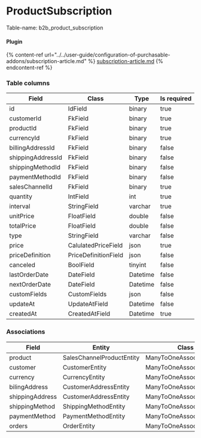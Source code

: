 # ProductSubscription

Table-name: b2b\_product\_subscription

#### Plugin

{% content-ref url="../../user-guide/configuration-of-purchasable-addons/subscription-article.md" %}
[subscription-article.md](../../user-guide/configuration-of-purchasable-addons/subscription-article.md)
{% endcontent-ref %}

### Table columns

| Field             | Class                | Type     | Is required |
| ----------------- | -------------------- | -------- | ----------- |
| id                | IdField              | binary   | true        |
| customerId        | FkField              | binary   | true        |
| productId         | FkField              | binary   | true        |
| currencyId        | FkField              | binary   | true        |
| billingAddressId  | FkField              | binary   | false       |
| shippingAddressId | FkField              | binary   | false       |
| shippingMethodId  | FkField              | binary   | false       |
| paymentMethodId   | FkField              | binary   | false       |
| salesChannelId    | FkField              | binary   | true        |
| quantity          | IntField             | int      | true        |
| interval          | StringField          | varchar  | true        |
| unitPrice         | FloatField           | double   | false       |
| totalPrice        | FloatField           | double   | false       |
| type              | StringField          | varchar  | false       |
| price             | CalulatedPriceField  | json     | true        |
| priceDefinition   | PriceDefinitionField | json     | false       |
| canceled          | BoolField            | tinyint  | false       |
| lastOrderDate     | DateField            | Datetime | false       |
| nextOrderDate     | DateField            | Datetime | false       |
| customFields      | CustomFields         | json     | false       |
| updateAt          | UpdateAtField        | Datetime | false       |
| createdAt         | CreatedAtField       | Datetime | true        |

### Associations

| Field           | Entity                    | Class                     |
| --------------- | ------------------------- | ------------------------- |
| product         | SalesChannelProductEntity | ManyToOneAssociationField |
| customer        | CustomerEntity            | ManyToOneAssociationField |
| currency        | CurrencyEntity            | ManyToOneAssociationField |
| bilingAddress   | CustomerAddressEntity     | ManyToOneAssociationField |
| shippingAddress | CustomerAddressEntity     | ManyToOneAssociationField |
| shippingMethod  | ShippingMethodEntity      | ManyToOneAssociationField |
| paymentMethod   | PaymentMethodEntity       | ManyToOneAssociationField |
| orders          | OrderEntity               | ManyToOneAssociationField |
